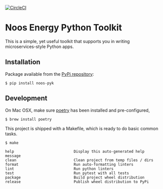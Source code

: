 [![CircleCI](https://circleci.com/gh/noosenergy/noos-python-kit.svg?style=svg&circle-token=5c5370df196704b1e8a8dd7c6f2ec0731c154beb)](https://circleci.com/gh/noosenergy/noos-python-kit)

# Noos Energy Python Toolkit

This is a simple, yet useful toolkit that supports you in writing microservices-style Python apps.

## Installation

Package available from the [PyPi repository](https://pypi.org/project/noos-pyk/):

    $ pip install noos-pyk

## Development

On Mac OSX, make sure [poetry](https://python-poetry.org/) has been installed and pre-configured,

    $ brew install poetry

This project is shipped with a Makefile, which is ready to do basic common tasks.

```
$ make

help                           Display this auto-generated help message
clean                          Clean project from temp files / dirs
format                         Run auto-formatting linters
lint                           Run python linters
test                           Run pytest with all tests
package                        Build project wheel distribution
release                        Publish wheel distribution to PyPi
```
